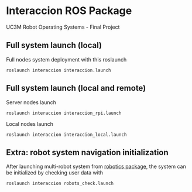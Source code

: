 # Interaccion ROS Package

UC3M Robot Operating Systems - Final Project

## Full system launch (local)

Full nodes system deployment with this roslaunch

```
roslaunch interaccion interaccion.launch
```

## Full system launch (local and remote)

Server nodes launch

```
roslaunch interaccion interaccion_rpi.launch
```

Local nodes launch

```
roslaunch interaccion interaccion_local.launch
```

## Extra: robot system navigation initialization

After launching multi-robot system from [robotics package](https://github.com/ramajoballester/robotics), the system can be initialized by checking user data with

```
roslaunch interaccion robots_check.launch
```
